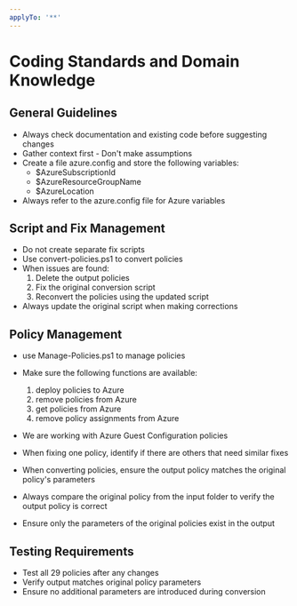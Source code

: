 ```yaml
---
applyTo: '**'
---
```


# Coding Standards and Domain Knowledge

## General Guidelines
- Always check documentation and existing code before suggesting changes
- Gather context first - Don't make assumptions
- Create a file azure.config and store the following variables:
  - $AzureSubscriptionId
  - $AzureResourceGroupName
  - $AzureLocation
- Always refer to the azure.config file for Azure variables

## Script and Fix Management
- Do not create separate fix scripts
- Use convert-policies.ps1 to convert policies
- When issues are found:
  1. Delete the output policies
  2. Fix the original conversion script
  3. Reconvert the policies using the updated script
- Always update the original script when making corrections

## Policy Management
- use Manage-Policies.ps1 to manage policies
- Make sure the following functions are available:
  1. deploy policies to Azure
  2. remove policies from Azure
  3. get policies from Azure
  4. remove policy assignments from Azure

- We are working with Azure Guest Configuration policies
- When fixing one policy, identify if there are others that need similar fixes
- When converting policies, ensure the output policy matches the original policy's parameters
- Always compare the original policy from the input folder to verify the output policy is correct
- Ensure only the parameters of the original policies exist in the output
 
## Testing Requirements
- Test all 29 policies after any changes
- Verify output matches original policy parameters
- Ensure no additional parameters are introduced during conversion